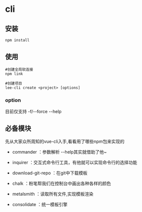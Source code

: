 # cli

## 安装
```sh
npm install
```

## 使用 
```shell
#创建全局软连接
npm link

#创建项目
lee-cli create <project> [options]
```

### option
目前仅支持 -f/--force --help

## 必备模块
先从大家众所周知的vue-cli入手,看看用了哪些npm包来实现的

- commander ：参数解析 --help其实就借助了他~

- inquirer ：交互式命令行工具，有他就可以实现命令行的选择功能

- download-git-repo ：在git中下载模板

- chalk ：粉笔帮我们在控制台中画出各种各样的颜色

- metalsmith ：读取所有文件,实现模板渲染

- consolidate ：统一模板引擎
